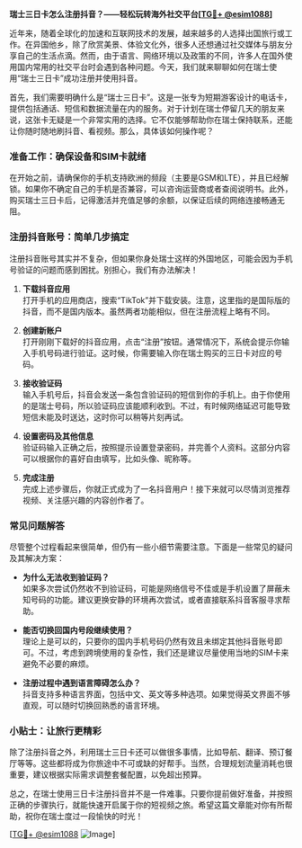 **瑞士三日卡怎么注册抖音？——轻松玩转海外社交平台[[TG💪+ @esim1088](https://t.me/s/esim1088)]**

近年来，随着全球化的加速和互联网技术的发展，越来越多的人选择出国旅行或工作。在异国他乡，除了欣赏美景、体验文化外，很多人还想通过社交媒体与朋友分享自己的生活点滴。然而，由于语言、网络环境以及政策的不同，许多人在国外使用国内常用的社交平台时会遇到各种问题。今天，我们就来聊聊如何在瑞士使用“瑞士三日卡”成功注册并使用抖音。

首先，我们需要明确什么是“瑞士三日卡”。这是一张专为短期游客设计的电话卡，提供包括通话、短信和数据流量在内的服务。对于计划在瑞士停留几天的朋友来说，这张卡无疑是一个非常实用的选择。它不仅能够帮助你在瑞士保持联系，还能让你随时随地刷抖音、看视频。那么，具体该如何操作呢？

### 准备工作：确保设备和SIM卡就绪

在开始之前，请确保你的手机支持欧洲的频段（主要是GSM和LTE），并且已经解锁。如果你不确定自己的手机是否兼容，可以咨询运营商或者查阅说明书。此外，购买瑞士三日卡后，记得激活并充值足够的余额，以保证后续的网络连接畅通无阻。

### 注册抖音账号：简单几步搞定

注册抖音账号其实并不复杂，但如果你身处瑞士这样的外国地区，可能会因为手机号验证的问题而感到困扰。别担心，我们有办法解决！

1. **下载抖音应用**  
   打开手机的应用商店，搜索“TikTok”并下载安装。注意，这里指的是国际版的抖音，而不是国内版本。虽然两者功能相似，但在注册流程上略有不同。

2. **创建新账户**  
   打开刚刚下载好的抖音应用，点击“注册”按钮。通常情况下，系统会提示你输入手机号码进行验证。这时候，你需要输入你在瑞士购买的三日卡对应的号码。

3. **接收验证码**  
   输入手机号后，抖音会发送一条包含验证码的短信到你的手机上。由于你使用的是瑞士号码，所以验证码应该能顺利收到。不过，有时候网络延迟可能导致短信未能及时送达，这时你可以稍等片刻再试。

4. **设置密码及其他信息**  
   验证码输入正确之后，按照提示设置登录密码，并完善个人资料。这部分内容可以根据你的喜好自由填写，比如头像、昵称等。

5. **完成注册**  
   完成上述步骤后，你就正式成为了一名抖音用户！接下来就可以尽情浏览推荐视频、关注感兴趣的内容创作者了。

### 常见问题解答

尽管整个过程看起来很简单，但仍有一些小细节需要注意。下面是一些常见的疑问及其解决方案：

- **为什么无法收到验证码？**  
  如果多次尝试仍然收不到验证码，可能是网络信号不佳或是手机设置了屏蔽未知号码的功能。建议更换安静的环境再次尝试，或者直接联系抖音客服寻求帮助。

- **能否切换回国内号段继续使用？**  
  理论上是可以的，只要你的国内手机号码仍然有效且未绑定其他抖音账号即可。不过，考虑到跨境使用的复杂性，我们还是建议尽量使用当地的SIM卡来避免不必要的麻烦。

- **注册过程中遇到语言障碍怎么办？**  
  抖音支持多种语言界面，包括中文、英文等多种选项。如果觉得英文界面不够直观，可以随时切换回熟悉的语言环境。

### 小贴士：让旅行更精彩

除了注册抖音之外，利用瑞士三日卡还可以做很多事情，比如导航、翻译、预订餐厅等等。这些都将成为你旅途中不可或缺的好帮手。当然，合理规划流量消耗也很重要，建议根据实际需求调整套餐配置，以免超出预算。

总之，在瑞士使用三日卡注册抖音并不是一件难事。只要你提前做好准备，并按照正确的步骤执行，就能快速开启属于你的短视频之旅。希望这篇文章能对你有所帮助，祝你在瑞士度过一段愉快的时光！

[[TG💪+ @esim1088](https://t.me/s/esim1088) ![Image](https://i.postimg.cc/4NQfJmqS/Snipaste-2025-05-13-00-14-12.png)]
